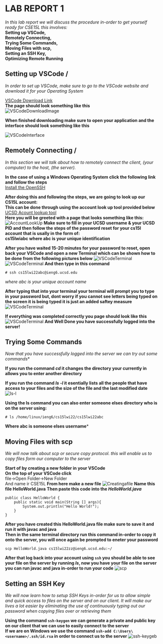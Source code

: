 # LAB REPORT 1
*In this lab report we will discuss the procedure in-order to get yourself ready for CSE15L this involves:* \
**Setting up VSCode,\
 Remotely Connecting,\
 Trying Some Commands,\
 Moving Files with scp,\
 Setting an SSH Key,\
 Optimizing Remote Running** 
 
 
 ## Setting up VSCode /
 *In order to set up VSCode, make sure to go to the VSCode website and download it for your Operating System* 
 
 [VSCode Download Link](https://code.visualstudio.com/)\
 **The page should look something like this**\
 ![VSCodeDownloadImage](https://user-images.githubusercontent.com/97692945/149403551-3d1e8695-8da0-44ec-82b5-188d1901c97e.png)
 
 **When finished downloading make sure to open your application and the interface should look something like this** 
 
 ![VSCodeInterface](https://user-images.githubusercontent.com/97692945/149404004-7b5c36d1-8394-47c4-8254-713639c91914.png)
 
 
 ## Remotely Connecting /
 *In this section we will talk about how to remotely connect the client, (your computer) to the host, (the server).* 
 
 **In the case of using a Windows Operating System click the following link and follow the steps** \
 [Install the OpenSSH](https://docs.microsoft.com/en-us/windows-server/administration/openssh/openssh_install_firstuse) 
 
 **After doing this and following the steps, we are going to look up our CS15L account:** \
 **This can be done through using the account look up tool provided below** \
 [UCSD Acount lookup tool](https://sdacs.ucsd.edu/~icc/index.php) \
 **Here you will be greeted with a page that looks something like this:** \
 ![AccountLookUp](https://user-images.githubusercontent.com/97692945/149406491-da45605c-8537-4249-9e58-20b8dcf336bc.png) 
 **Make sure to fill in your UCSD username & your UCSD PID and then follow the steps of the password reset for your cs15l account that is usally in the form of:** \
 **cs15lwiabc where abc is your unique identification** 
 
 **After you have waited 15-20 minutes for your password to reset, open back your VSCode and open a new Terminal which can be shown how to be done from the following pictures below**
![VSCodeTerminal](https://user-images.githubusercontent.com/97692945/149407233-4ff76a3b-beb7-47dc-845e-4583ddd7de92.png)
![VSCodeTerminal](https://user-images.githubusercontent.com/97692945/149407687-a164d5ab-3504-4aef-94c3-a2af105163f3.jpg)
**And then type in this command**
```
# ssh cs15lwi22abc@ieng6.ucsd.edu
```
*where abc is your unique account name*

**After typing that into your terminal your terminal will prompt you to type in your password but, dont worry if you cannot see letters being typed on the screen it is being typed it is just an added saftey measure** 
![VSCodeTerminal](https://user-images.githubusercontent.com/97692945/149408428-9acd3450-b2f2-4c71-8e17-cdefc6cf7b40.png)

**If everything was completed correctly you page should look like this**
![VSCodeTerminal](https://user-images.githubusercontent.com/97692945/149408679-7fa52e74-9ea9-45ac-b22b-9603ac62b97c.png)
**And Well Done you have successfully logged into the server!**


## Trying Some Commands 
*Now that you have successfully logged into the server we can try out some commands**

**If you run the command *cd* it changes the directory your currently in allows you to enter another directory**

**If you run the command *ls -l* it esentially lists all the people that have access to your files and the size of the file and the last modified date**
![ls-l](https://user-images.githubusercontent.com/97692945/149409849-e3c88022-2ba2-46e6-bc39-d635ec5310f0.png)

**Using the ls command you can also enter someone elses directory who is on the server using:** 
```
# ls /home/linux/ieng6/cs15lwi22/cs15lwi22abc 
```
**Where abc is someone elses username***


## Moving Files with scp
*We will now talk about scp or secure copy protocol. this will enable us to copy files form our computer to the server*

**Start of by creating a new folder in your VSCode** \
**On the top of your VSCode click** \
file->Open Folder->New Folder \
And name ir CSE15L
**From here make a new file**
![Creatingafile](https://user-images.githubusercontent.com/97692945/149411830-a22b48fc-ba8f-4391-b94c-8d200d50ace3.jpg)
**Name this file HelloWorld.java**
**Then paste this code into the *HelloWorld.java***
```
public class HelloWorld {
    public static void main(String [] args){
        System.out.println("Hello World!");
    }
}
```
**After you have created this HelloWorld.java file make sure to save it and run it with javac and java** \
**Then in the same terminal directory run this command in-order to copy it onto the server, you will once again be prompted to eneter your password**
```
scp HelloWorld.java cs15lwi22zz@ieng6.ucsd.edu:~/
```
**After that log back into your account using `ssh` you should be able to see your file on the server by running *ls*, now you have your file on the server you can run javac and java in-order to run your code**
![scp](https://user-images.githubusercontent.com/97692945/149413575-ac59cd32-7b59-40ac-8a49-45fc360aae48.png)


## Setting an SSH Key
*We will now learn how to setup SSH Keys in-order for us to allow simple and quick access to files on the server and on our client. It will make our lives a lot easier by eliminating the use of continuously typing out our password when copying files over or retrieving them*

**Using the command `ssh-keygen` we can generate a private and public key on our client that we can use to easily connect to the server** \
**If we are on Windows we use the command `ssh-add C:\Users\<username>/.ssh/id.rsa` in order to connect us to the server**
![ssh-keygeb](https://user-images.githubusercontent.com/97692945/149467276-fa067998-58aa-40d7-87e1-efd393081b45.png)
